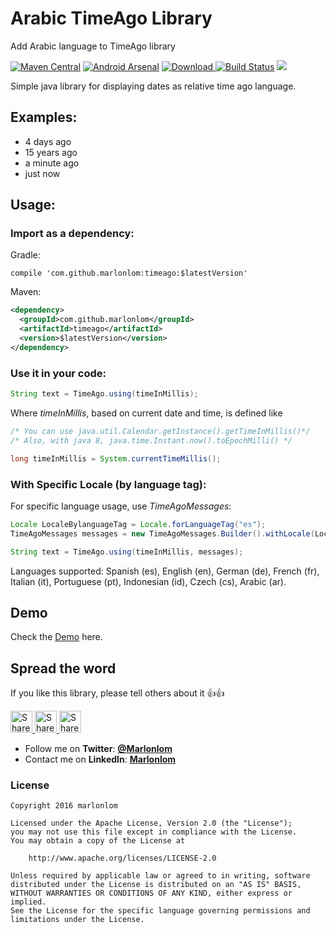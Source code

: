 # Arabic TimeAgo Library
 Add Arabic language to TimeAgo  library

[![Maven Central](https://img.shields.io/maven-central/v/com.github.marlonlom/timeago.svg)](http://www.mvnrepository.com/artifact/com.github.marlonlom/timeago)
[![Android Arsenal](https://img.shields.io/badge/Android%20Arsenal-Timeago-brightgreen.svg?style=flat)](https://android-arsenal.com/details/1/4707)
[![Download](https://api.bintray.com/packages/marlonlom/timeago/timeago/images/download.svg) ](https://bintray.com/marlonlom/timeago/timeago/_latestVersion)
[![Build Status](https://travis-ci.org/marlonlom/timeago.svg?branch=master)](https://travis-ci.org/marlonlom/timeago)
<a href="http://www.methodscount.com/?lib=com.github.marlonlom%3Atimeago%3A%2B"><img src="https://img.shields.io/badge/Methods and size-97 | 32 KB-e91e63.svg"/></a>

Simple java library for displaying dates as relative time ago language.

## Examples:
- 4 days ago
- 15 years ago
- a minute ago
- just now

## Usage:

### Import as a dependency:

Gradle:

```
compile 'com.github.marlonlom:timeago:$latestVersion'
```

Maven:

```xml
<dependency>
  <groupId>com.github.marlonlom</groupId>
  <artifactId>timeago</artifactId>
  <version>$latestVersion</version>
</dependency>
```

### Use it in your code:

```java
String text = TimeAgo.using(timeInMillis);
```

Where _timeInMillis_, based on current date and time, is defined like 

```java
/* You can use java.util.Calendar.getInstance().getTimeInMillis()*/
/* Also, with java 8, java.time.Instant.now().toEpochMilli() */

long timeInMillis = System.currentTimeMillis();
```

### With Specific Locale (by language tag):

For specific language usage, use _TimeAgoMessages_:

```java
Locale LocaleBylanguageTag = Locale.forLanguageTag("es"); 
TimeAgoMessages messages = new TimeAgoMessages.Builder().withLocale(LocaleBylanguageTag).build();

String text = TimeAgo.using(timeInMillis, messages);
```

Languages supported: Spanish (es), English (en), German (de), French (fr), Italian (it), Portuguese (pt), Indonesian (id), Czech (cs), Arabic (ar).

## Demo

Check the [Demo](https://goo.gl/y66vh4) here.

## Spread the word

If you like this library, please tell others about it :thumbsup::thumbsup:

<a href="https://twitter.com/intent/tweet?text=Trying%20to%20show%20relative%20date%20time%20texts%3F%20Check%20out%20this%20awesome%20library%20on%20Github%3A%20https://github.com/marlonlom/timeago" target="_blank" title="share to twitter" style="width:100%"><img src="https://github.com/marlonlom/staticmaps_builder/blob/master/design/twitter_icon.png" title="Share on Twitter" width="35" height=35 />
<a href="https://plus.google.com/share?url=https://github.com/marlonlom/timeago" target="_blank" title="share to G+" style="width:100%"><img src="https://github.com/marlonlom/staticmaps_builder/blob/master/design/googleplus_icon.png" target="_blank"  title="Share on Google+" width="35" height=35 />
<a href="https://www.facebook.com/sharer/sharer.php?u=https://github.com/marlonlom/timeago" target="_blank" title="share to facebook" style="width:100%"><img src="https://github.com/marlonlom/staticmaps_builder/blob/master/design/facebook_icon.png" title="Share on Facebook" width="35" height=35 />

 - []()Follow me on **Twitter**: [**@Marlonlom**](https://twitter.com/marlonlom)
 - Contact me on **LinkedIn**: [**Marlonlom**](https://co.linkedin.com/in/marlonlom)


### License

```
Copyright 2016 marlonlom

Licensed under the Apache License, Version 2.0 (the "License");
you may not use this file except in compliance with the License.
You may obtain a copy of the License at

    http://www.apache.org/licenses/LICENSE-2.0

Unless required by applicable law or agreed to in writing, software
distributed under the License is distributed on an "AS IS" BASIS,
WITHOUT WARRANTIES OR CONDITIONS OF ANY KIND, either express or implied.
See the License for the specific language governing permissions and
limitations under the License.
```
